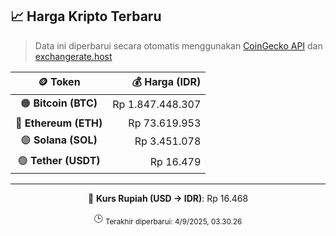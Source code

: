 

<!-- HARGA_KRIPTO -->
## 📈 Harga Kripto Terbaru

> Data ini diperbarui secara otomatis menggunakan [CoinGecko API](https://www.coingecko.com/) dan [exchangerate.host](https://exchangerate.host/)

<div align="center">

| 🪙 Token | 💰 Harga (IDR) |
|:------:|---------------:|
| 🟠 **Bitcoin (BTC)**   | Rp 1.847.448.307 |
| 🔵 **Ethereum (ETH)**  | Rp 73.619.953 |
| 🟣 **Solana (SOL)**    | Rp 3.451.078 |
| 🟢 **Tether (USDT)**   | Rp 16.479 |

---

💱 **Kurs Rupiah (USD → IDR)**: Rp 16.468

🕒 <sub>Terakhir diperbarui: 4/9/2025, 03.30.26</sub>

</div>
<!-- /HARGA_KRIPTO -->